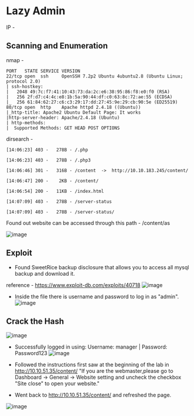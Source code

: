 # Lazy Admin

IP - 


## Scanning and Enumeration

nmap -
```
PORT   STATE SERVICE VERSION
22/tcp open  ssh     OpenSSH 7.2p2 Ubuntu 4ubuntu2.8 (Ubuntu Linux; protocol 2.0)
| ssh-hostkey:
|   2048 49:7c:f7:41:10:43:73:da:2c:e6:38:95:86:f8:e0:f0 (RSA)
|   256 2f:d7:c4:4c:e8:1b:5a:90:44:df:c0:63:8c:72:ae:55 (ECDSA)
|_  256 61:84:62:27:c6:c3:29:17:dd:27:45:9e:29:cb:90:5e (ED25519)
80/tcp open  http    Apache httpd 2.4.18 ((Ubuntu))
|_http-title: Apache2 Ubuntu Default Page: It works
|http-server-header: Apache/2.4.18 (Ubuntu)
| http-methods:
|  Supported Methods: GET HEAD POST OPTIONS
```


dirsearch - 
```
[14:06:23] 403 -   278B - /.php

[14:06:23] 403 -   278B - /.php3

[14:06:46] 301 -   316B - /content  ->  http://10.10.183.245/content/

[14:06:47] 200 -    2KB - /content/

[14:06:54] 200 -   11KB - /index.html

[14:07:09] 403 -   278B - /server-status

[14:07:09] 403 -   278B - /server-status/
```



Found out website can be accessed through this path - /content/as

![image](https://github.com/user-attachments/assets/51bafbb8-adff-44f7-a2a5-12551b7fbb69)


## Exploit
- Found SweetRice backup disclosure that allows you to access all mysql backup and download it.

reference - https://www.exploit-db.com/exploits/40718
![image](https://github.com/user-attachments/assets/0b749176-2249-4032-acb1-ea09d1964fac)


- Inside the file there is username and password to log in as "admin".
![image](https://github.com/user-attachments/assets/9a346bcd-f5b9-4532-8086-7b4cba808d90)


## Crack the Hash
![image](https://github.com/user-attachments/assets/e79a5b30-aa5f-4f72-88b9-b92cc96e7465)

- Successfully logged in using: Username: manager  |  Password: Password123
![image](https://github.com/user-attachments/assets/d731429e-a0a3-4dcb-b57b-9b80688c913f)


- Followed the instructions first saw at the beginning of the lab in http://10.10.51.35/content/ "If you are the webmaster,please go to Dashboard -> General -> Website setting and uncheck the checkbox "Site close" to open your website."

- Went back to http://10.10.51.35/content/ and refreshed the page.

![image](https://github.com/user-attachments/assets/a8bd759c-3a56-444b-a416-48fe396b60fc)




